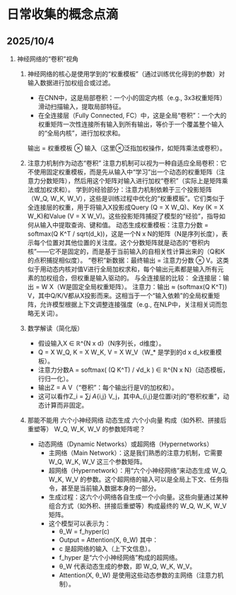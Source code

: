 # 日常收集的概念点滴

## 2025/10/4
1. 神经网络的“卷积”视角
    1. 神经网络的核心是使用学到的“权重模板”（通过训练优化得到的参数）对输入数据进行加权组合或过滤。
        - 在CNN中，这是局部卷积：一个小的固定内核（e.g., 3x3权重矩阵）滑动扫描输入，提取局部特征。
        - 在全连接层（Fully Connected, FC）中，这是全局“卷积”：一个大的权重矩阵一次性连接所有输入到所有输出，等价于一个覆盖整个输入的“全局内核”，进行加权求和。

        输出 = 权重模板 ⊗ 输入（这里⊗泛指加权操作，如矩阵乘法或卷积）。

    2. 注意力机制作为动态“卷积”
        注意力机制可以视为一种自适应全局卷积：它不使用固定权重模板，而是先从输入中“学习”出一个动态的权重矩阵（注意力分数矩阵），然后用这个矩阵对输入进行加权“卷积”（实际上是矩阵乘法或加权求和）。
            学到的经验部分：注意力机制依赖于三个投影矩阵（W_Q, W_K, W_V），这些是训练过程中优化的“权重模板”。它们类似于全连接层的权重，用于将输入X投影成Query (Q = X W_Q)、Key (K = X W_K)和Value (V = X W_V)。这些投影矩阵捕捉了模型的“经验”，指导如何从输入中提取查询、键和值。
            动态生成权重模板：注意力分数 = softmax(Q K^T / sqrt(d_k))，这是一个N x N的矩阵（N是序列长度），表示每个位置对其他位置的关注度。这个分数矩阵就是动态的“卷积内核”——它不是固定的，而是基于当前输入的自相关性计算出来的（Q和K的点积捕捉相似度）。
            “卷积”新数据：最终输出 = 注意力分数 ⊗ V。这类似于用动态内核对值V进行全局加权求和，每个输出元素都是输入所有元素的加权组合，但权重是输入驱动的。
        与全连接层的比较：
        全连接层：输出 = W X（W是固定全局权重矩阵）。
        注意力：输出 ≈ (softmax(Q K^T)) V，其中Q/K/V都从X投影而来。这相当于一个“输入依赖”的全局权重矩阵，允许模型根据上下文调整连接强度（e.g., 在NLP中，关注相关词而忽略无关词）。

    3. 数学解读（简化版）
        - 假设输入X ∈ ℝ^{N x d}（N序列长，d维度）。
         - Q = X W_Q, K = X W_K, V = X W_V（W_* 是学到的d x d_k权重模板）。
         - 注意力分数A = softmax( (Q K^T) / √d_k ) ∈ ℝ^{N x N}（动态模板，行归一化）。
         - 输出Z = A V（“卷积”：每个输出行是V的加权和）。
        - 这可以看作Z_i = ∑_j A_{i,j} V_j，其中A_{i,j}是位置i对j的“卷积权重”，动态计算而非固定。
    4. 那能不能用 六个小神经网络 动态生成 六个小向量 构成（如外积、拼接后重塑等） W_Q, W_K, W_V 的参数矩阵呢？
        - 动态网络（Dynamic Networks）或超网络（Hypernetworks）
            - 主网络（Main Network）：这是我们熟悉的注意力机制，它需要 W_Q, W_K, W_V 这三个参数矩阵。
            - 超网络（Hypernetwork）：用“六个小神经网络”来动态生成 W_Q, W_K, W_V 的参数。这个超网络的输入可以是全局上下文、任务指令，甚至是当前输入数据本身的一部分。
            - 生成过程：这六个小网络各自生成一个小向量。这些向量通过某种组合方式（如外积、拼接后重塑等）构成最终的 W_Q, W_K, W_V 矩阵。
            - 这个模型可以表示为：
                * θ_W = f_hyper(c)
                * Output = Attention(X, θ_W)
                其中：
                - c 是超网络的输入（上下文信息）。
                - f_hyper 是“六个小神经网络”构成的超网络。
                - θ_W 代表动态生成的参数，即 W_Q, W_K, W_V。
                - Attention(X, θ_W) 是使用这些动态参数的主网络（注意力机制）。
    